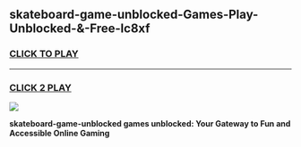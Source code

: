 
## skateboard-game-unblocked-Games-Play-Unblocked-&-Free-lc8xf
<h3>
<a href="https://premium76.site?title=skateboard-game-unblocked&ref=24A">CLICK TO PLAY</a></h3>
<hr>

<h3>
<a href="https://premium76.site?title=skateboard-game-unblocked&ref=24A">CLICK 2 PLAY</a>
  
</h3>

<a href="https://premium76.site?title=skateboard-game-unblocked&ref=24A"><img src="https://clearcache.store/games.png"></a>


**skateboard-game-unblocked games unblocked: Your Gateway to Fun and Accessible Online Gaming**

